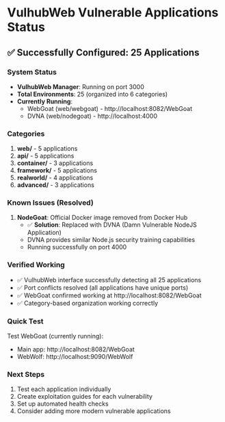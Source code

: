 # VulhubWeb Vulnerable Applications Status

## ✅ Successfully Configured: 25 Applications

### System Status
- **VulhubWeb Manager**: Running on port 3000
- **Total Environments**: 25 (organized into 6 categories)
- **Currently Running**: 
  - WebGoat (web/webgoat) - http://localhost:8082/WebGoat
  - DVNA (web/nodegoat) - http://localhost:4000

### Categories
1. **web/** - 5 applications
2. **api/** - 5 applications  
3. **container/** - 3 applications
4. **framework/** - 5 applications
5. **realworld/** - 4 applications
6. **advanced/** - 3 applications

### Known Issues (Resolved)
1. **NodeGoat**: Official Docker image removed from Docker Hub
   - ✅ **Solution**: Replaced with DVNA (Damn Vulnerable NodeJS Application)
   - DVNA provides similar Node.js security training capabilities
   - Running successfully on port 4000

### Verified Working
- ✅ VulhubWeb interface successfully detecting all 25 applications
- ✅ Port conflicts resolved (all applications have unique ports)
- ✅ WebGoat confirmed working at http://localhost:8082/WebGoat
- ✅ Category-based organization working correctly

### Quick Test
Test WebGoat (currently running):
- Main app: http://localhost:8082/WebGoat
- WebWolf: http://localhost:9090/WebWolf

### Next Steps
1. Test each application individually
2. Create exploitation guides for each vulnerability
3. Set up automated health checks
4. Consider adding more modern vulnerable applications 